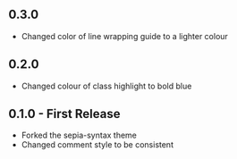 ## 0.3.0
* Changed color of line wrapping guide to a lighter colour

## 0.2.0
* Changed colour of class highlight to bold blue

## 0.1.0 - First Release
* Forked the sepia-syntax theme
* Changed comment style to be consistent
